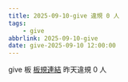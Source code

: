```yaml
---
title: 2025-09-10-give 違規 0 人
tags:
    - give
abbrlink: 2025-09-10-give
date: give-2025-09-10 12:00:00
---
```

give 板 [板規連結](https://www.ptt.cc/bbs/give/M.1612495900.A.C32.html)
昨天違規 0 人
